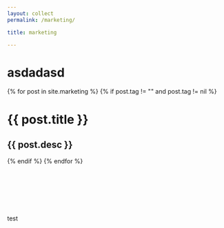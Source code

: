 ```yaml
---
layout: collect
permalink: /marketing/

title: marketing

---
```


<h1>asdadasd</h1>

{% for post in site.marketing %}
	{% if post.tag != "" and post.tag != nil %}
		<h1>{{ post.title }}</h1>
		<h2>{{ post.desc }}</h2>
	{% endif %}
{% endfor %}

<br><br><br><br><br><br>
test
<br>
<br>
<br>